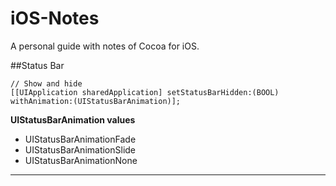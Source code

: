 iOS-Notes
=========

A personal guide with notes of Cocoa for iOS.


##Status Bar

```objc
// Show and hide
[[UIApplication sharedApplication] setStatusBarHidden:(BOOL) withAnimation:(UIStatusBarAnimation)];
```

**UIStatusBarAnimation values**
* UIStatusBarAnimationFade
* UIStatusBarAnimationSlide
* UIStatusBarAnimationNone


***
